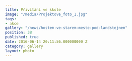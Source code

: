 ```yaml
---
title: Přivítání ve škole
image: "/media/Projektove_foto_1.jpg"
tags:
- akce
gallery: "/news/hostem-ve-starem-meste-pod-landstejnem"
position: 38
published: true
date: 2016-06-14 20:11:56.000000000 Z
category: gallery
layout: photo
---
```

